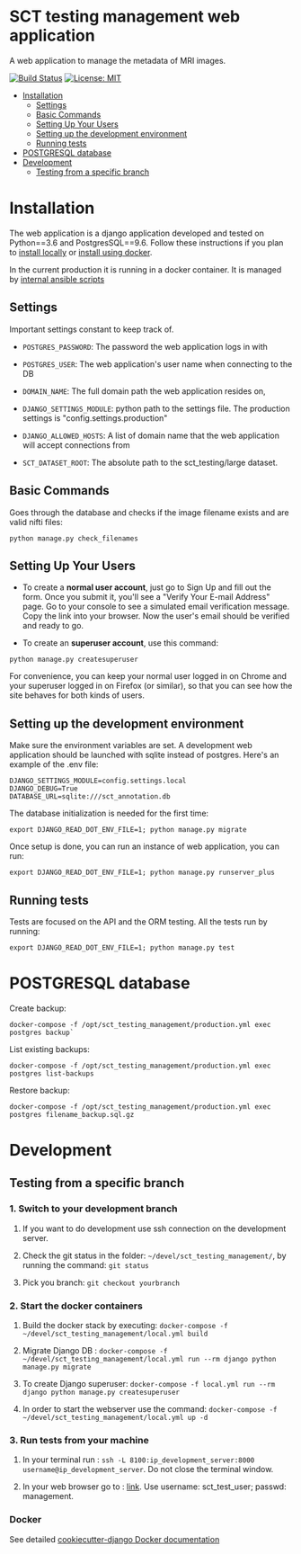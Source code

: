 # SCT testing management web application

A web application to manage the metadata of MRI images.

[![Build Status](https://travis-ci.org/neuropoly/sct_testing_management.svg?branch=master)](https://travis-ci.org/neuropoly/sct_testing_management)
[![License: MIT](https://img.shields.io/badge/License-MIT-yellow.svg)](https://opensource.org/licenses/MIT)

- [Installation](#installation)
  - [Settings](#settings)
  - [Basic Commands](#basic-commands)
  - [Setting Up Your Users](#setting-up-your-users)
  - [Setting up the development environment](#setting-up-the-development-environment)
  - [Running tests](#running-tests)
- [POSTGRESQL database](#postgresql-database)
- [Development](#development)
  - [Testing from a specific branch](#testing-from-a-specific-branch)

# Installation

The web application is a django application developed and tested on Python==3.6
and PostgresSQL==9.6. Follow these instructions if you plan to [install
locally](https://cookiecutter-django.readthedocs.io/en/latest/developing-locally.html) or [install using docker](https://cookiecutter-django.readthedocs.io/en/latest/deployment-with-docker.html).

In the current production it is running in a docker container. It is managed by [internal ansible scripts](https://github.com/neuropoly/sct_testing_management_ansible)

## Settings

Important settings constant to keep track of.

- `POSTGRES_PASSWORD`: The password the web application logs in with
- `POSTGRES_USER`: The web application's user name when connecting to the DB

- `DOMAIN_NAME`: The full domain path the web application resides on,
- `DJANGO_SETTINGS_MODULE`: python path to the settings file. The production
  settings is "config.settings.production"
- `DJANGO_ALLOWED_HOSTS`: A list of domain name that the web application will
  accept connections from
- `SCT_DATASET_ROOT`: The absolute path to the sct_testing/large dataset.

## Basic Commands

Goes through the database and checks if the image filename exists and are valid
nifti files:

~~~
python manage.py check_filenames
~~~

## Setting Up Your Users

* To create a **normal user account**, just go to Sign Up and fill out the form.
  Once you submit it, you'll see a "Verify Your E-mail Address" page. Go to your
  console to see a simulated email verification message. Copy the link into your
  browser. Now the user's email should be verified and ready to go.

* To create an **superuser account**, use this command:

~~~
python manage.py createsuperuser
~~~

For convenience, you can keep your normal user logged in on Chrome and your
superuser logged in on Firefox (or similar), so that you can see how the site
behaves for both kinds of users.

## Setting up the development environment

Make sure the environment variables are set. A development web application
should be launched with sqlite instead of postgres. Here's an example of the
.env file:

~~~
DJANGO_SETTINGS_MODULE=config.settings.local
DJANGO_DEBUG=True
DATABASE_URL=sqlite:///sct_annotation.db
~~~

The database initialization is needed for the first time:

~~~
export DJANGO_READ_DOT_ENV_FILE=1; python manage.py migrate
~~~

Once setup is done, you can run an instance of web application, you can run:

~~~
export DJANGO_READ_DOT_ENV_FILE=1; python manage.py runserver_plus
~~~

## Running tests

Tests are focused on the API and the ORM testing. All the tests run by running:

~~~
export DJANGO_READ_DOT_ENV_FILE=1; python manage.py test
~~~

# POSTGRESQL database
Create backup:
~~~
docker-compose -f /opt/sct_testing_management/production.yml exec postgres backup`
~~~

List existing backups:
~~~
docker-compose -f /opt/sct_testing_management/production.yml exec postgres list-backups
~~~

Restore backup:
~~~
docker-compose -f /opt/sct_testing_management/production.yml exec postgres filename_backup.sql.gz
~~~

# Development
## Testing from a specific branch

### 1. Switch to your development branch
1. If you want to do development use ssh connection on the development server.

2. Check the git status in the folder:  `~/devel/sct_testing_management/`, by running the command:
`git status`

3. Pick you branch:
`git checkout yourbranch`

### 2. Start the docker containers
1. Build the docker stack by executing:
`docker-compose -f ~/devel/sct_testing_management/local.yml build`

2. Migrate Django DB :
`docker-compose -f ~/devel/sct_testing_management/local.yml run --rm django python manage.py migrate`

3. To create Django superuser:
`docker-compose -f local.yml run --rm django python manage.py createsuperuser`

4. In order to start the webserver use the command: 
`docker-compose -f ~/devel/sct_testing_management/local.yml up -d`

### 3. Run tests from your machine

1. In your terminal run : 
`ssh -L 8100:ip_development_server:8000 username@ip_development_server`. Do not close the terminal window.

2. In your web browser go to : [link](http://localhost:8100/admin/annotations/image/?). Use username: sct_test_user; passwd: management.

### Docker

See detailed [cookiecutter-django Docker documentation](http://cookiecutter-django.readthedocs.io/en/latest/deployment-with-docker.html)
